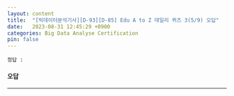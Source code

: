 ```yaml
---
layout: content
title:  "[빅데이터분석기사][D-93][D-85] Edu A to Z 데일리 퀴즈 3(5/9) 오답"
date:   2023-08-31 12:45:29 +0900
categories: Big Data Analyse Certification
pin: false
---
```





```
정답 : 
```

#### 오답 


****


